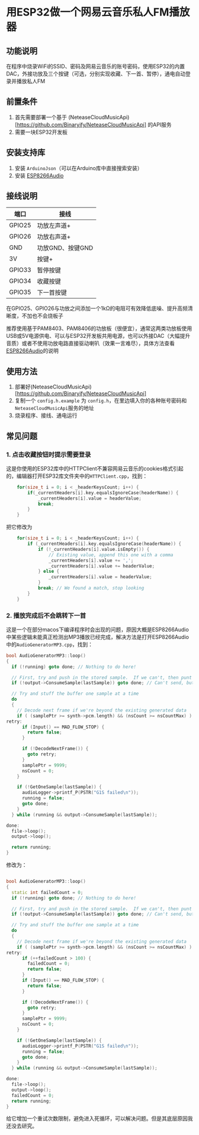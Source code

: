# 用ESP32做一个网易云音乐私人FM播放器

## 功能说明

在程序中烧录WiFi的SSID、密码及网易云音乐的账号密码，使用ESP32的内置DAC，外接功放及三个按键（可选，分别实现收藏、下一首、暂停），通电自动登录并播放私人FM

## 前置条件

1. 首先需要部署一个基于 (NeteaseCloudMusicApi)[https://github.com/Binaryify/NeteaseCloudMusicApi] 的API服务
2. 需要一块ESP32开发板

## 安装支持库

1. 安装 `ArduinoJson`（可以在Arduino库中直接搜索安装）
2. 安装 [ESP8266Audio](https://github.com/earlephilhower/ESP8266Audio)

## 接线说明

|端口|接线|
|---|---|
|GPIO25|功放左声道+|
|GPIO26|功放右声道+|
|GND|功放GND、按键GND|
|3V|按键+|
|GPIO33|暂停按键|
|GPIO34|收藏按键|
|GPIO35|下一首按键|

在GPIO25、GPIO26与功放之间添加一个1kΩ的电阻可有效降低底噪、提升高频清晰度，不加也不会烧板子

推荐使用基于PAM8403、PAM8406的功放板（很便宜），通常这两类功放板使用USB或5V电源供电、可以与ESP32开发板共用电源，也可以外接DAC（大幅提升音质）或者不使用功放电路直接驱动喇叭（效果一言难尽），具体方法查看[ESP8266Audio](https://github.com/earlephilhower/ESP8266Audio)的说明

## 使用方法

1. 部署好(NeteaseCloudMusicApi)[https://github.com/Binaryify/NeteaseCloudMusicApi]
2. 复制一个 `config.h.example` 为 `config.h`，在里边填入你的各种账号密码和`NeteaseCloudMusicApi`服务的地址
3. 烧录程序、接线、通电运行

## 常见问题

### 1. 点击收藏按钮时提示需要登录

这是你使用的ESP32库中的HTTPClient不兼容网易云音乐的cookies格式引起的，编辑器打开ESP32库文件夹中的`HTTPClient.cpp`，找到：

```cpp
    for(size_t i = 0; i < _headerKeysCount; i++) {
        if(_currentHeaders[i].key.equalsIgnoreCase(headerName)) {
            _currentHeaders[i].value = headerValue;
            break;
        }
    }
```
把它修改为

```cpp
    for(size_t i = 0; i < _headerKeysCount; i++) {
        if (_currentHeaders[i].key.equalsIgnoreCase(headerName)) {
            if (!_currentHeaders[i].value.isEmpty()) {
                // Existing value, append this one with a comma
                _currentHeaders[i].value += ',';
                _currentHeaders[i].value += headerValue;
            } else {
                _currentHeaders[i].value = headerValue;
            }
            break; // We found a match, stop looking
        }
    }
```

### 2. 播放完成后不会跳转下一首

这是一个在部分macos下编译程序时会出现的问题，原因大概是ESP8266Audio中某些逻辑未能真正检测出MP3播放已经完成，解决方法是打开ESP8266Audio中的`AudioGeneratorMP3.cpp`，找到：

```cpp
bool AudioGeneratorMP3::loop()
{
  if (!running) goto done; // Nothing to do here!

  // First, try and push in the stored sample.  If we can't, then punt and try later
  if (!output->ConsumeSample(lastSample)) goto done; // Can't send, but no error detected

  // Try and stuff the buffer one sample at a time
  do
  {
    // Decode next frame if we're beyond the existing generated data
    if ( (samplePtr >= synth->pcm.length) && (nsCount >= nsCountMax) ) {
retry:
      if (Input() == MAD_FLOW_STOP) {
        return false;
      }

      if (!DecodeNextFrame()) {
        goto retry;
      }
      samplePtr = 9999;
      nsCount = 0;
    }

    if (!GetOneSample(lastSample)) {
      audioLogger->printf_P(PSTR("G1S failed\n"));
      running = false;
      goto done;
    }
  } while (running && output->ConsumeSample(lastSample));

done:
  file->loop();
  output->loop();

  return running;
}
```

修改为：

```cpp

bool AudioGeneratorMP3::loop()
{
  static int failedCount = 0;
  if (!running) goto done; // Nothing to do here!

  // First, try and push in the stored sample.  If we can't, then punt and try later
  if (!output->ConsumeSample(lastSample)) goto done; // Can't send, but no error detected

  // Try and stuff the buffer one sample at a time
  do
  {
    // Decode next frame if we're beyond the existing generated data
    if ( (samplePtr >= synth->pcm.length) && (nsCount >= nsCountMax) ) {
retry:
      if (++failedCount > 100) {
        failedCount = 0;
        return false;
      }
      if (Input() == MAD_FLOW_STOP) {
        return false;
      }

      if (!DecodeNextFrame()) {
        goto retry;
      }
      samplePtr = 9999;
      nsCount = 0;
    }

    if (!GetOneSample(lastSample)) {
      audioLogger->printf_P(PSTR("G1S failed\n"));
      running = false;
      goto done;
    }
  } while (running && output->ConsumeSample(lastSample));

done:
  file->loop();
  output->loop();
  failedCount = 0;
  return running;
}
```

给它增加一个重试次数限制，避免进入死循环，可以解决问题。但是其底层原因我还没去研究。